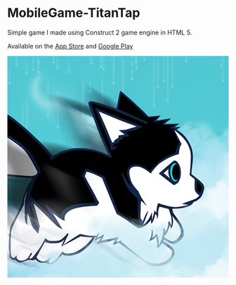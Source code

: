 # MobileGame-TitanTap
Simple game I made using Construct 2 game engine in HTML 5.

Available on the [App Store](https://itunes.apple.com/us/app/titan-tap/id1058494846?mt=8) and [Google Play](https://play.google.com/store/apps/details?id=com.jrtgame.titantap)

![alt text](https://github.com/jryantap/MobileGame-TitanTap/blob/master/512x512.jpg)
